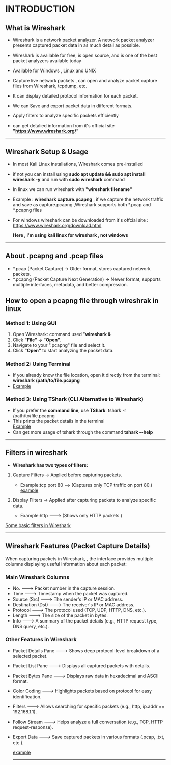# INTRODUCTION

## What is Wireshark
 -  Wireshark is a network packet analyzer. A network packet analyzer presents captured packet data in as much detail as possible.
 -  Wireshark is available for free, is open source, and is one of the best packet analyzers available today
 -  Available for  Windows , Linux and UNIX
 -  Capture live network packets , can  open and analyze packet capture files from Wireshark, tcpdump, etc.
 -  It can display detailed protocol information for each packet.
 -  We can Save and export packet data in different formats.
 -  Apply filters to analyze specific packets efficiently

 -  can get detalied information from it's official site **"https://www.wireshark.org/"**

----------

## Wireshark Setup & Usage

 - In most Kali Linux installations, Wireshark comes pre-installed
 - if not you can install using  **sudo apt update && sudo apt install wireshark -y**  and run with **sudo wireshark** command
 - In linux we can run wireshark with **"wireshark filename"**
 - Example : **wireshark capture.pcapng** , if we capture the network traffic and save as capture.pcapng ,Wireshark supports both *.pcap and *.pcapng files

 - For windows wireshark can be downloaded from it's offcial site : https://www.wireshark.org/download.html

   **Here , i'm using kali linux for wireshark , not windows**

--------------

## About .pcapng  and .pcap files

- *.pcap (Packet Capture) → Older format, stores captured network packets.
- *.pcapng (Packet Capture Next Generation) → Newer format, supports multiple interfaces, metadata, and better compression.

## How to open a pcapng file through wireshrak in linux 

 ### **Method 1: Using GUI**  
1. Open Wireshark:  command used "**wireshark &**
2. Click **"File" → "Open"**.  
3. Navigate to your ".pcapng" file and select it.  
4. Click **"Open"** to start analyzing the packet data.  

 ### **Method 2: Using Terminal**  
- If you already know the file location, open it directly from the terminal:  **wireshark /path/to/file.pcapng**
- [Example](https://github.com/deepthiii33/futureintern_projects/blob/main/task3/Images/wireshark_open_through_terminal.png)
  
 ### **Method 3: Using TShark (CLI Alternative to Wireshark)**  
- If you prefer the **command line**, use **TShark**:  tshark -r /path/to/file.pcapng
- This prints the packet details in the terminal  
[Example](https://github.com/deepthiii33/futureintern_projects/blob/main/task3/Images/tshark.png)
- Can get more usage of tshark through the command **tshark --help**

-------------

## Filters in wireshark 
  - **Wireshark has two types of filters:**
   1. Capture Filters → Applied before capturing packets.
      -  Example:tcp port 80  --> (Captures only TCP traffic on port 80.)
        [example](https://github.com/deepthiii33/futureintern_projects/blob/main/task3/Images/wireshar_capture_filter.png)

   2. Display Filters → Applied after capturing packets to analyze specific data.
      - Example:http ---> (Shows only HTTP packets.)

  [Some basic filters in Wireshark](https://github.com/deepthiii33/futureintern_projects/blob/main/task3/Images/wireshark%20filters.jpg)

-----------

## Wireshark Features (Packet Capture Details)

When capturing packets in Wireshark, , the interface provides multiple columns displaying useful information about each packet:

### Main Wireshark Columns

- No.	---> Packet number in the capture session.
- Time ---> 	Timestamp when the packet was captured.
- Source (Src) --->	The sender's IP or MAC address.
- Destination (Dst)	---> The receiver's IP or MAC address.
- Protocol ---> 	The protocol used (TCP, UDP, HTTP, DNS, etc.).
- Length --->	The size of the packet in bytes.
- Info	---> A summary of the packet details (e.g., HTTP request type, DNS query, etc.).

### Other Features in Wireshark

- Packet Details Pane --->  Shows deep protocol-level breakdown of a selected packet.
- Packet List Pane ---> Displays all captured packets with details.
- Packet Bytes Pane ---> Displays raw data in hexadecimal and ASCII format.
- Color Coding ---> Highlights packets based on protocol for easy identification.
- Filters ---> Allows searching for specific packets (e.g., http, ip.addr == 192.168.1.1).
- Follow Stream ---> Helps analyze a full conversation (e.g., TCP, HTTP request-response).
- Export Data ---> Save captured packets in various formats (.pcap, .txt, etc.).

  [example](https://github.com/deepthiii33/futureintern_projects/blob/main/task3/Images/captured_traffic.png)

  ------




  







   

  







